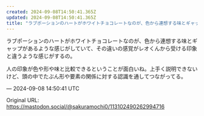 ```yaml
---
created: 2024-09-08T14:50:41.365Z
updated: 2024-09-08T14:50:41.365Z
title: "ラブポーションのハートがホワイトチョコレートなのが、色から連想する味とギャップがあるような感じがしていて、その違いの感覚がレオくんから受ける印象と違うような感じ[...]"
---
```


<p>ラブポーションのハートがホワイトチョコレートなのが、色から連想する味とギャップがあるような感じがしていて、その違いの感覚がレオくんから受ける印象と違うような感じがするの。</p><p>人の印象が色や形や味と比較できるということが面白いね。上手く説明できないけど、頭の中でたぶん形や要素の関係に対する認識を通してつながってる。</p>

&mdash; 2024-09-08 14:50:41 UTC

Original URL: https://mastodon.social/@sakuramochi0/113102490262994716
